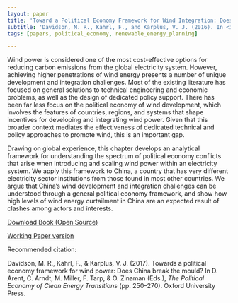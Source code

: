 ```yaml
---
layout: paper
title: 'Toward a Political Economy Framework for Wind Integration: Does China Break the Mould?'
subtitle: 'Davidson, M. R., Kahrl, F., and Karplus, V. J. (2016). In <i>The Political Economy of Clean Energy Transitions.</i>'
tags: [papers, political_economy, renewable_energy_planning]

---
```



Wind power is considered one of the most cost-effective options for reducing carbon emissions from the global electricity system. However, achieving higher penetrations of wind energy presents a number of unique development and integration challenges. Most of the existing literature has focused on general solutions to technical engineering and economic problems, as well as the design of dedicated policy support. There has been far less focus on the political economy of wind development, which involves the features of countries, regions, and systems that shape incentives for developing and integrating wind power. Given that this broader context mediates the effectiveness of dedicated technical and policy approaches to promote wind, this is an important gap.

Drawing on global experience, this chapter develops an analytical framework for understanding the spectrum of political economy conflicts that arise when introducing and scaling wind power within an electricity system. We apply this framework to China, a country that has very different electricity sector institutions from those found in most other countries. We argue that China’s wind development and integration challenges can be understood through a general political economy framework, and show how high levels of wind energy curtailment in China are an expected result of clashes among actors and interests.


[Download Book (Open Source)](https://global.oup.com/academic/product/the-political-economy-of-clean-energy-transitions-9780198802242?lang=en&cc=nl)

[Working Paper version](/2016-04-01-political-economy-framework-wind-china/)

Recommended citation:

Davidson, M. R., Kahrl, F., & Karplus, V. J. (2017). Towards a political economy framework for wind power: Does China break the mould? In D. Arent, C. Arndt, M. Miller, F. Tarp, & O. Zinaman (Eds.), _The Political Economy of Clean Energy Transitions_ (pp. 250–270). Oxford University Press.
